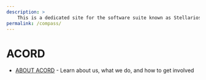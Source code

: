 ```yaml
---
description: >
	This is a dedicated site for the software suite known as Stellarios. On the site map, you can view all the versions of Stellarios, find out about ACORD, and more.
permalink: /compass/
---
```


# ACORD

* [ABOUT ACORD](/acord) - Learn about us, what we do, and how to get involved